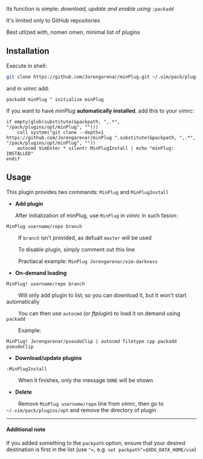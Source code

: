 Its function is simple: _download, update and enable using `:packadd`_

It's limited only to GitHub repositories

Best utlized with, nomen omen, minimal list of plugins

## Installation

Execute in shell:

```sh
git clone https://github.com/Jorengarenar/minPlug.git ~/.vim/pack/plugin/opt/minPlug/
```

and in _vimrc_ add:

```vim
packadd minPlug " initialize minPlug
```

If you want to have _minPlug_ **automatically installed**, add this to your _vimrc_:

```vim
if empty(glob(substitute(&packpath, ",.*", "/pack/plugins/opt/minPlug", "")))
    call system("git clone --depth=1 https://github.com/Jorengarenar/minPlug ".substitute(&packpath, ",.*", "/pack/plugins/opt/minPlug", ""))
    autocmd VimEnter * silent! MinPlugInstall | echo "minPlug: INSTALLED"
endif
```

## Usage

This plugin provides two commands: `MinPlug` and `MinPlugInstall`

* **Add plugin**

  After initialization of minPlug, use `MinPlug` in _vimrc_ in such fasion:

```vim
MinPlug username/repo branch
```

&nbsp;&nbsp;&nbsp;&nbsp;&nbsp;&nbsp;&nbsp;&nbsp;If `branch` isn't provided, as defualt `master` will be used

&nbsp;&nbsp;&nbsp;&nbsp;&nbsp;&nbsp;&nbsp;&nbsp;To disable plugin, simply comment out this line

&nbsp;&nbsp;&nbsp;&nbsp;&nbsp;&nbsp;&nbsp;&nbsp;Practiacal example: `MinPlug Jorengarenar/vim-darkness`

* **On-demand loading**

```vim
MinPlug! username/repo branch
```

&nbsp;&nbsp;&nbsp;&nbsp;&nbsp;&nbsp;&nbsp;&nbsp;Will only add plugin to list, so you can download it, but it won't start automatically

&nbsp;&nbsp;&nbsp;&nbsp;&nbsp;&nbsp;&nbsp;&nbsp;You can then use `autocmd` (or _ftplugin_) to load it on demand using `packadd`

&nbsp;&nbsp;&nbsp;&nbsp;&nbsp;&nbsp;&nbsp;&nbsp;Example:

```vim
MinPlug! Jorengarenar/pseudoClip | autocmd filetype cpp packadd pseudoClip
```

* **Download/update plugins**

```vim
:MinPlugInstall
```

&nbsp;&nbsp;&nbsp;&nbsp;&nbsp;&nbsp;&nbsp;&nbsp;When it finishes, only the message `DONE` will be shown

* **Delete**

&nbsp;&nbsp;&nbsp;&nbsp;&nbsp;&nbsp;&nbsp;&nbsp;Remove `MinPlug username/repo` line from _vimrc_, then go to `~/.vim/pack/plugins/opt` and remove the directory of plugin

---

#### Additional note

If you added something to the `packpath` option, ensure that your desired destination is first in the list (use `^=`, e.g. `set packpath^=$XDG_DATA_HOME/vim`)
